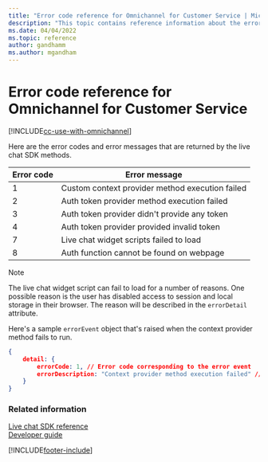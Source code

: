 ```yaml
---
title: "Error code reference for Omnichannel for Customer Service | MicrosoftDocs"
description: "This topic contains reference information about the error codes and error messages that are returned when using the live chat SDK methods."
ms.date: 04/04/2022
ms.topic: reference
author: gandhamm
ms.author: mgandham
---
```

# Error code reference for Omnichannel for Customer Service

[!INCLUDE[cc-use-with-omnichannel](../../../includes/cc-use-with-omnichannel.md)]

Here are the error codes and error messages that are returned by the live chat SDK methods.

|Error code|Error message|
|-----|-----|
|1|Custom context provider method execution failed|
|2|Auth token provider method execution failed|
|3|Auth token provider didn't provide any token|
|4|Auth token provider provided invalid token|
|7|Live chat widget scripts failed to load|
|8|Auth function cannot be found on webpage|

> [!Note]
> The live chat widget script can fail to load for a number of reasons. One possible reason is the user has disabled access to session and local storage in their browser. The reason will be described in the `errorDetail` attribute. 

Here's a sample `errorEvent` object that's raised when the context provider method fails to run.

```JSON
{
    detail: {
        errorCode: 1, // Error code corresponding to the error event
        errorDescription: "Context provider method execution failed" // Description of the error
    }
}
```

### Related information

[Live chat SDK reference](../omnichannel-reference.md)  
[Developer guide](../omnichannel-developer.md)  


[!INCLUDE[footer-include](../../../includes/footer-banner.md)]
